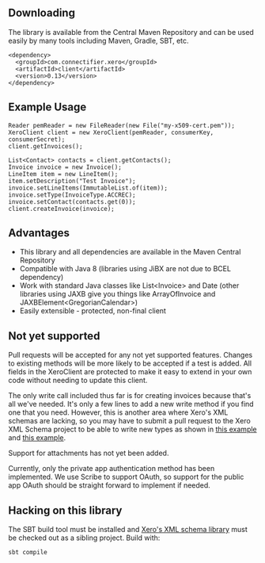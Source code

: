 ## Downloading

The library is available from the Central Maven Repository and can be used easily by many tools including Maven, Gradle, SBT, etc.

    <dependency>
      <groupId>com.connectifier.xero</groupId>
      <artifactId>client</artifactId>
      <version>0.13</version>
    </dependency>

## Example Usage

    Reader pemReader = new FileReader(new File("my-x509-cert.pem"));
    XeroClient client = new XeroClient(pemReader, consumerKey, consumerSecret);
    client.getInvoices();

    List<Contact> contacts = client.getContacts();
    Invoice invoice = new Invoice();
    LineItem item = new LineItem();
    item.setDescription("Test Invoice");
    invoice.setLineItems(ImmutableList.of(item));
    invoice.setType(InvoiceType.ACCREC);
    invoice.setContact(contacts.get(0));
    client.createInvoice(invoice);

## Advantages

* This library and all dependencies are available in the Maven Central Repository
* Compatible with Java 8 (libraries using JiBX are not due to BCEL dependency)
* Work with standard Java classes like List&lt;Invoice&gt; and Date (other libraries using JAXB give you things like ArrayOfInvoice and JAXBElement&lt;GregorianCalendar&gt;)
* Easily extensible - protected, non-final client

## Not yet supported

Pull requests will be accepted for any not yet supported features. Changes to existing methods will be more likely to be accepted if a test is added. All fields in the XeroClient are protected to make it easy to extend in your own code without needing to update this client.

The only write call included thus far is for creating invoices because that's all we've needed. It's only a few lines to add a new write method if you find one that you need. However, this is another area where Xero's XML schemas are lacking, so you may have to submit a pull request to the Xero XML Schema project to be able to write new types as shown in [this example](https://github.com/benmccann/XeroAPI-Schemas/commit/334966c6fb6ef2f981a6313082b340fb18075846) and [this example](https://github.com/XeroAPI/XeroAPI-Schemas/commit/58d1fdd66b5f8024d8a3e35b18fb0a563211588a).

Support for attachments has not yet been added.

Currently, only the private app authentication method has been implemented. We use Scribe to support OAuth, so support for the public app OAuth should be straight forward to implement if needed.

## Hacking on this library

The SBT build tool must be installed and [Xero's XML schema library](https://github.com/XeroAPI/XeroAPI-Schemas) must be checked out as a sibling project. Build with:

    sbt compile

